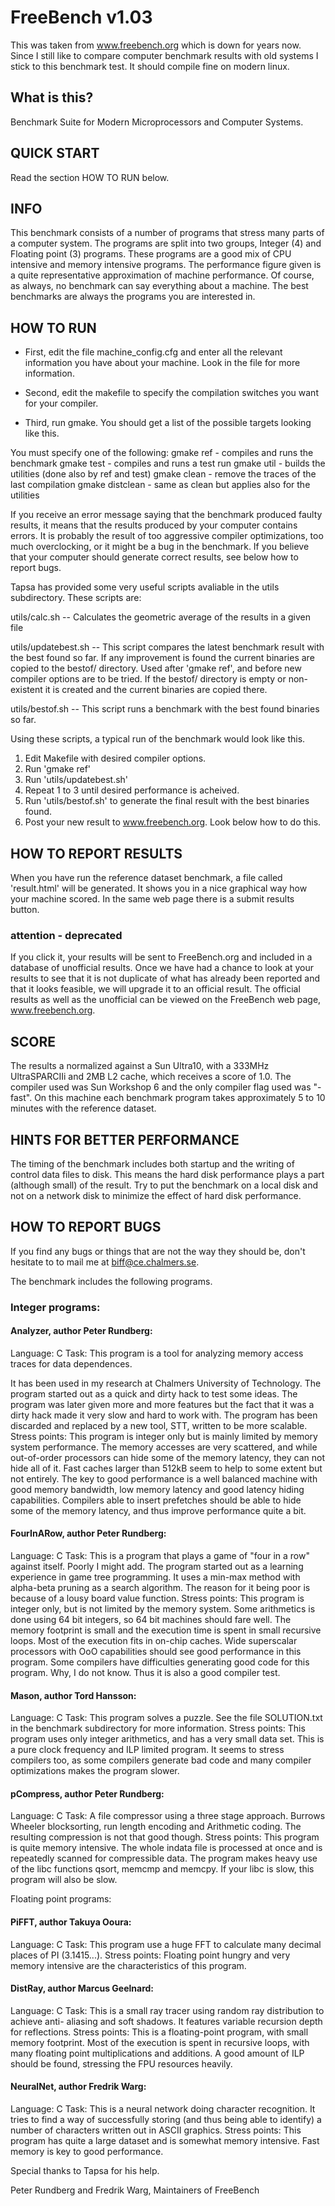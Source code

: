 # FreeBench v1.03
This was taken from www.freebench.org which is down for years now.
Since I still like to compare computer benchmark results with old systems
I stick to this benchmark test. It should compile fine on modern linux.

## What is this?
Benchmark Suite for Modern Microprocessors and Computer Systems.

## QUICK START
Read the section HOW TO RUN below.

## INFO
This benchmark consists of a number of programs that stress many
parts of a computer system. The programs are split into two groups, 
Integer (4) and Floating point (3) programs. These programs are a
good mix of CPU intensive and memory intensive programs. The 
performance figure given is a quite representative approximation
of machine performance. Of course, as always, no benchmark can say 
everything about a machine. The best benchmarks are always the 
programs you are interested in.

## HOW TO RUN
* First, edit the file machine_config.cfg and enter all the relevant 
information you have about your machine. Look in the file for more 
information.

* Second, edit the makefile to specify the compilation switches you want for 
your compiler.
 
* Third, run gmake. You should get a list of the possible targets looking
like this.

You must specify one of the following:
 gmake ref - compiles and runs the benchmark
 gmake test - compiles and runs a test run
 gmake util - builds the utilities (done also by ref and test)
 gmake clean - remove the traces of the last compilation
 gmake distclean - same as clean but applies also for the utilities

If you receive an error message saying that the benchmark produced faulty 
results, it means that the results produced by your computer contains errors. 
It is probably the result of too aggressive compiler optimizations, too much 
overclocking, or it might be a bug in the benchmark. If you believe that 
your computer should generate correct results, see below how to report bugs.

Tapsa has provided some very useful scripts avaliable in the utils subdirectory.
These scripts are:

utils/calc.sh 
-- Calculates the geometric average of the results in a given file

utils/updatebest.sh 
-- This script compares the latest benchmark result with the best found so far. 
If any improvement is found the current binaries are copied to the bestof/ directory.
Used after 'gmake ref', and before new compiler options are to be tried.
If the bestof/ directory is empty or non-existent it is created and the
current binaries are copied there.

utils/bestof.sh 
-- This script runs a benchmark with the best found binaries so far.


Using these scripts, a typical run of the benchmark would look like this.

1. Edit Makefile with desired compiler options.
2. Run 'gmake ref'
3. Run 'utils/updatebest.sh'
4. Repeat 1 to 3 until desired performance is acheived.
5. Run 'utils/bestof.sh' to generate the final result with the best binaries 
found.
6. Post your new result to www.freebench.org. Look below how to do this.

## HOW TO REPORT RESULTS

When you have run the reference dataset benchmark, a file called 'result.html'
will be generated. It shows you in a nice graphical way how your machine 
scored. In the same web page there is a submit results button. 

### attention - deprecated
If you click it,
your results will be sent to FreeBench.org and included in a database of 
unofficial results. Once we have had a chance to look at your results to see 
that it is not duplicate of what has already been reported and that it looks 
feasible, we will upgrade it to an official result. The official results as 
well as the unofficial can be viewed on the FreeBench web page, 
www.freebench.org.

## SCORE

The results a normalized against a Sun Ultra10, with a 333MHz UltraSPARCIIi 
and 2MB L2 cache, which receives a score of 1.0. The compiler used was 
Sun Workshop 6 and the only compiler flag used was "-fast". On this machine 
each benchmark program takes approximately 5 to 10 minutes with the reference 
dataset.

## HINTS FOR BETTER PERFORMANCE

The timing of the benchmark includes both startup and the writing of control 
data files to disk. This means the hard disk performance plays a part (although
small) of the result. Try to put the benchmark on a local disk and not on a 
network disk to minimize the effect of hard disk performance.

## HOW TO REPORT BUGS

If you find any bugs or things that are not the way they should be, don't 
hesitate to to mail me at biff@ce.chalmers.se.


The benchmark includes the following programs.

### Integer programs:

#### Analyzer, author Peter Rundberg:
Language: C
Task:
This program is a tool for analyzing memory access traces for data dependences.

It has been used in my research at Chalmers University of Technology. 
The program started out as a quick and dirty hack to test some ideas. 
The program was later given more and more features but the fact that it 
was a dirty hack made it very slow and hard to work with. The program has been
discarded and replaced by a new tool, STT, written to be more scalable.
Stress points:
This program is integer only but is mainly limited by memory system 
performance. The memory accesses are very scattered, and while out-of-order
processors can hide some of the memory latency, they can not hide all of it.
Fast caches larger than 512kB seem to help to some extent but not entirely. The
key to good performance is a well balanced machine with good memory bandwidth, 
low memory latency and good latency hiding capabilities. Compilers able to 
insert prefetches should be able to hide some of the memory latency, and thus 
improve performance quite a bit.

#### FourInARow, author Peter Rundberg:
Language: C
Task:
This is a program that plays a game of "four in a row" against itself. Poorly
I might add. The program started out as a learning experience in game tree
programming. It uses a min-max method with alpha-beta pruning as a search
algorithm. The reason for it being poor is because of a lousy board value
function.
Stress points:
This program is integer only, but is not limited by the memory system. Some
arithmetics is done using 64 bit integers, so 64 bit machines should fare well.
The memory footprint is small and the execution time is spent in small 
recursive loops. Most of the execution fits in on-chip caches. Wide 
superscalar processors with OoO capabilities should see good performance in 
this program. Some compilers have difficulties generating good code for 
this program. Why, I do not know. Thus it is also a good compiler test.

#### Mason, author Tord Hansson:
Language: C
Task:
This program solves a puzzle. See the file SOLUTION.txt in the benchmark 
subdirectory for more information.
Stress points:
This program uses only integer arithmetics, and has a very small data set. This
is a pure clock frequency and ILP limited program. It seems to stress compilers
too, as some compilers generate bad code and many compiler optimizations makes
the program slower.

#### pCompress, author Peter Rundberg:
Language: C
Task:
A file compressor using a three stage approach. Burrows Wheeler blocksorting,
run length encoding and Arithmetic coding. The resulting compression is not 
that good though.
Stress points:
This program is quite memory intensive. The whole indata file is processed at 
once and is repeatedly scanned for compressible data. The program makes heavy 
use of the libc functions qsort, memcmp and memcpy. If your libc is slow, this
program will also be slow.


Floating point programs:

#### PiFFT, author Takuya Ooura:
Language: C
Task:
This program use a huge FFT to calculate many decimal places of PI (3.1415...).
Stress points:
Floating point hungry and very memory intensive are the characteristics of this
program.

#### DistRay, author Marcus Geelnard:
Language: C
Task:
This is a small ray tracer using random ray distribution to achieve anti-
aliasing and soft shadows. It features variable recursion depth for 
reflections.
Stress points:
This is a floating-point program, with small memory footprint. Most of the 
execution is spent in recursive loops, with many floating point multiplications
and additions. A good amount of ILP should be found, stressing the FPU 
resources heavily.

#### NeuralNet, author Fredrik Warg:
Language: C
Task:
This is a neural network doing character recognition. It tries to find a way 
of successfully storing (and thus being able to identify) a number of 
characters written out in ASCII graphics. 
Stress points:
This program has quite a large dataset and is somewhat memory intensive. Fast 
memory is key to good performance.



Special thanks to Tapsa for his help.

Peter Rundberg and Fredrik Warg,
Maintainers of FreeBench
